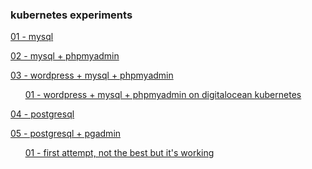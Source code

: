 ### kubernetes experiments

[01 - mysql](01_mysql/README.md)

[02 - mysql + phpmyadmin](02_mysql_phpmyadmin/README.md)

[03 - wordpress + mysql + phpmyadmin](03_wordpress_mysql_phpmyadmin/README.md)

&nbsp;&nbsp;&nbsp;&nbsp;&nbsp;&nbsp;[01 - wordpress + mysql + phpmyadmin on digitalocean kubernetes](03_wordpress_mysql_phpmyadmin/01_digitalocean_kubernetes/)

[04 - postgresql](04_postgresql/README.md)

[05 - postgresql + pgadmin](05_postgres_pgadmin/README.md)

&nbsp;&nbsp;&nbsp;&nbsp;&nbsp;&nbsp;[01 - first attempt, not the best but it's working](05_postgres_pgadmin/01_woriking_first_attempt)









